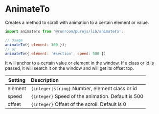 # AnimateTo

Creates a method to scroll with animation to a certain element or value.

```javascript
import animateTo from '@runroom/purejs/lib/animateTo';

// Usage
animateTo({ element: 300 });
// or
animateTo({ element: '#section', speed: 500 })
```

It will anchor to a certain value or element in the window. If a class or id is passed, it will search it on the window and will get its offset top.

| Setting | Description                                        |
| ------- | :------------------------------------------------- |
| element | `{integer\|string}` Number, element class or id     |
| speed   | `{integer}` Speed of the animation. Default is 500 |
| offset  | `{integer}` Offset of the scroll. Default is 0     |
